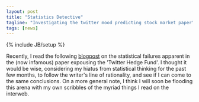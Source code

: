 ```yaml
---
layout: post
title: "Statistics Detective"
tagline: "Investigating the twitter mood predicting stock market paper"
tags: [news]
---
```

{% include JB/setup %}

Recently, I read the following [blogpost](http://sellthenews.tumblr.com/post/21067996377/noitdoesnot) on the statistical failures apparent in the (now infamous) paper expousing the 'Twitter Hedge Fund'. I thought it would be wise, considering my hiatus from statistical thinking for the past few months, to follow the writer's line of rationality, and see if I can come to the same conclusions. On a more general note, I think I will soon be flooding this arena with my own scribbles of the myriad things I read on the interweb.